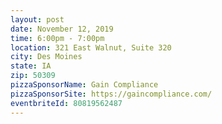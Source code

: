 ```yaml
---
layout: post
date: November 12, 2019
time: 6:00pm - 7:00pm
location: 321 East Walnut, Suite 320
city: Des Moines
state: IA
zip: 50309
pizzaSponsorName: Gain Compliance
pizzaSponsorSite: https://gaincompliance.com/
eventbriteId: 80819562487
---
```

